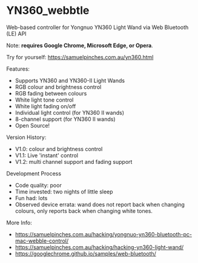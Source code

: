 # YN360_webbtle
Web-based controller for Yongnuo YN360 Light Wand via Web Bluetooth (LE) API

Note: **requires Google Chrome, Microsoft Edge, or Opera**.

Try for yourself: https://samuelpinches.com.au/yn360.html

Features:
- Supports YN360 and YN360-II Light Wands
- RGB colour and brightness control
- RGB fading between colours
- White light tone control
- White light fading on/off
- Individual light control (for YN360 II wands)
- 8-channel support (for YN360 II wands)
- Open Source!

Version History:
- V1.0: colour and brightness control
- V1.1: Live 'instant' control
- V1.2: multi channel support and fading support

Development Process
- Code quality: poor
- Time invested: two nights of little sleep
- Fun had: lots
- Observed device errata: wand does not report back when changing colours, only reports back when changing white tones.

More Info: 
- https://samuelpinches.com.au/hacking/yongnuo-yn360-bluetooth-pc-mac-webble-control/
- https://samuelpinches.com.au/hacking/hacking-yn360-light-wand/
- https://googlechrome.github.io/samples/web-bluetooth/
